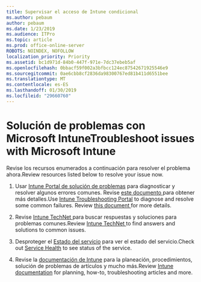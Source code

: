 ```yaml
---
title: Supervisar el acceso de Intune condicional
ms.author: pebaum
author: pebaum
ms.date: 1/23/2019
ms.audience: ITPro
ms.topic: article
ms.prod: office-online-server
ROBOTS: NOINDEX, NOFOLLOW
localization_priority: Priority
ms.assetid: bc1d971d-84b0-447f-971e-7dc37ebeb5af
ms.openlocfilehash: 0bbacf59f002a3bfbcc124ec87542671925546e9
ms.sourcegitcommit: 0ae6cbb8cf2836da98300767ed81b411d6551bee
ms.translationtype: MT
ms.contentlocale: es-ES
ms.lasthandoff: 01/30/2019
ms.locfileid: "29660760"
---
```

# <a name="troubleshoot-issues-with-microsoft-intune"></a><span data-ttu-id="78102-102">Solución de problemas con Microsoft Intune</span><span class="sxs-lookup"><span data-stu-id="78102-102">Troubleshoot issues with Microsoft Intune</span></span>

<span data-ttu-id="78102-103">Revise los recursos enumerados a continuación para resolver el problema ahora.</span><span class="sxs-lookup"><span data-stu-id="78102-103">Review resources listed below to resolve your issue now.</span></span>
  
1. <span data-ttu-id="78102-p101">Usar [Intune Portal de solución de problemas](https://devicemanagement.microsoft.com/#blade/Microsoft_Intune_DeviceSettings/TroubleshootBlade) para diagnosticar y resolver algunos errores comunes. Revise [este documento ](https://docs.microsoft.com/intune/help-desk-operators)para obtener más detalles.</span><span class="sxs-lookup"><span data-stu-id="78102-p101">Use [Intune Troubleshooting Portal](https://devicemanagement.microsoft.com/#blade/Microsoft_Intune_DeviceSettings/TroubleshootBlade) to diagnose and resolve some common failures. Review [this document ](https://docs.microsoft.com/intune/help-desk-operators)for more details.</span></span>
    
2. <span data-ttu-id="78102-106">Revise [Intune TechNet ](https://social.technet.microsoft.com/forums/home?forum=microsoftintuneprod)para buscar respuestas y soluciones para problemas comunes.</span><span class="sxs-lookup"><span data-stu-id="78102-106">Review [Intune TechNet ](https://social.technet.microsoft.com/forums/home?forum=microsoftintuneprod)to find answers and solutions to common issues.</span></span>
    
3. <span data-ttu-id="78102-107">Desproteger el [Estado del servicio](https://portal.office.com/AdminPortal/Home#/servicehealth) para ver el estado del servicio.</span><span class="sxs-lookup"><span data-stu-id="78102-107">Check out [Service Health](https://portal.office.com/AdminPortal/Home#/servicehealth) to see status of the service.</span></span> 
    
4. <span data-ttu-id="78102-108">Revise la [documentación de Intune](https://docs.microsoft.com/intune/) para la planeación, procedimientos, solución de problemas de artículos y mucho más.</span><span class="sxs-lookup"><span data-stu-id="78102-108">Review [Intune documentation](https://docs.microsoft.com/intune/) for planning, how-to, troubleshooting articles and more.</span></span> 
    

